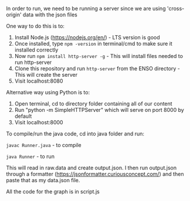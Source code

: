 In order to run, we need to be running a server since we are using 'cross-origin' data with the json files

One way to do this is to:

1. Install Node.js (https://nodejs.org/en/) - LTS version is good
2. Once installed, type `npm -version` in terminal/cmd to make sure it installed correctly
3. Now run `npm install http-server -g` - This will install files needed to run http-server
2. Clone this repository and run `http-server` from the ENSO directory - This will create the server
3. Visit localhost:8080

Alternative way using Python is to:
1. Open terminal, cd to directory folder containing all of our content
2. Run "python -m SimpleHTTPServer" which will serve on port 8000 by default
3. Visit localhost:8000

To compile/run the java code, cd into java folder and run:

`javac Runner.java` - to compile

`java Runner` - to run

This will read in raw.data and create output.json. I then run output.json through a formatter (https://jsonformatter.curiousconcept.com/) and then paste that as my data.json file.

All the code for the graph is in script.js
